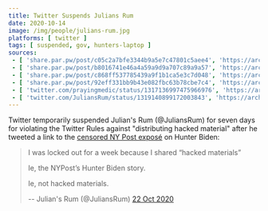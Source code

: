 ```yaml
---
title: Twitter Suspends Julians Rum
date: 2020-10-14
image: /img/people/julians-rum.jpg
platforms: [ twitter ]
tags: [ suspended, gov, hunters-laptop ]
sources:
 - [ 'share.par.pw/post/c05c2a7bfe3344b9a5e7c47801c5aee4', 'https://archive.is/aTyo7' ]
 - [ 'share.par.pw/post/b8016741e46a4a59a9d9a707c89a9a57', 'https://archive.is/JaTYn' ]
 - [ 'share.par.pw/post/c868ff537785439a9f1b1ca5e3c7d048', 'https://archive.is/CtI2e' ]
 - [ 'share.par.pw/post/92eff331bb9b43e082fbc63b78cbe7c4', 'https://archive.is/AG75c' ]
 - [ 'twitter.com/prayingmedic/status/1317136997475966976', 'https://archive.is/VL8vZ' ]
 - [ 'twitter.com/JuliansRum/status/1319140899172003843', 'https://archive.is/qby6P' ]
---
```


Twitter temporarily suspended Julian's Rum (@JuliansRum) for seven days for
violating the Twitter Rules against "distributing hacked material" after he
tweeted a link to the [censored NY Post
exposé](/events/facebook-twitter-suppress-nypost-hunter-expose/) on Hunter
Biden:

> I was locked out for a week because I shared “hacked materials”
>
> Ie, the NYPost’s Hunter Biden story.
>
> Ie, not hacked materials.
>
> -- Julian's Rum (@JuliansRum) [22 Oct 2020](https://archive.is/qby6P)
